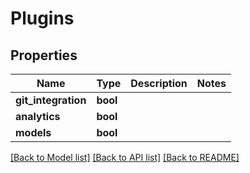 # Plugins

## Properties
Name | Type | Description | Notes
------------ | ------------- | ------------- | -------------
**git_integration** | **bool** |  |
**analytics** | **bool** |  |
**models** | **bool** |  |

[[Back to Model list]](../README.md#documentation-for-models) [[Back to API list]](../README.md#documentation-for-api-endpoints) [[Back to README]](../README.md)
